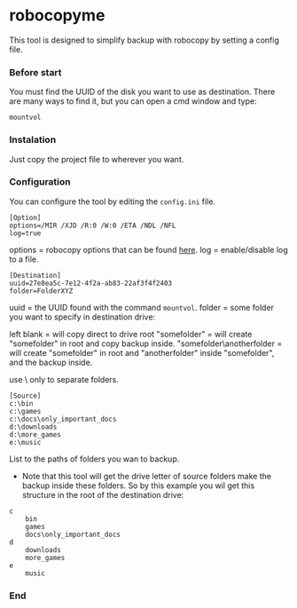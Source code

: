 # robocopyme

This tool is designed to simplify backup with robocopy by setting a config file.

### Before start

You must find the UUID of the disk you want to use as destination.
There are many ways to find it, but you can open a cmd window and type:

`mountvol`

### Instalation

Just copy the project file to wherever you want.

### Configuration

You can configure the tool by editing the `config.ini` file.

    [Option]
    options=/MIR /XJD /R:0 /W:0 /ETA /NDL /NFL
    log=true

options = robocopy options that can be found [here](https://docs.microsoft.com/pt-br/windows-server/administration/windows-commands/robocopy "here").
log = enable/disable log to a file.

    [Destination]
    uuid=27e8ea5c-7e12-4f2a-ab83-22af3f4f2403
    folder=FolderXYZ

uuid = the UUID found with the command `mountvol`.
folder = some folder you want to specify in destination drive:

left blank = will copy direct to drive root
"somefolder" = will create "somefolder" in root and copy  backup inside.
"somefolder\anotherfolder =  will create "somefolder" in root and "anotherfolder" inside "somefolder", and the backup inside.

use \ only to separate folders.

    [Source]
    c:\bin
    c:\games
    c:\docs\only_important_docs
    d:\downloads
    d:\more_games
    e:\music

List to the paths of folders you wan to backup.

- Note that this tool will get the drive letter of source folders make the backup inside these folders. So by this example you wil get this structure in the root of the destination drive:

```
c
	bin
	games
	docs\only_important_docs
d
	downloads
    more_games
e
	music
```

### End